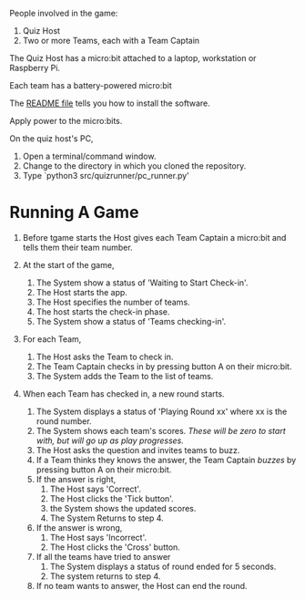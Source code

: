 
People involved in the game:

1. Quiz Host
1. Two or more Teams, each with a Team Captain

The Quiz Host has a micro:bit attached to a laptop, workstation or Raspberry Pi.

Each team has a battery-powered micro:bit

The [README file](README.md) tells you how to install the software.

Apply power to the micro:bits.

On the quiz host's PC,

1. Open a terminal/command window.
1. Change to the directory in which you cloned the repository.
1. Type `python3 src/quizrunner/pc_runner.py'

# Running A Game

1. Before tgame starts the Host gives each Team Captain a micro:bit and tells them their team number.
1. At the start of the game,
    1. The System show a status of 'Waiting to Start Check-in'. 
    1. The Host starts the app.
    1. The Host specifies the number of teams.
    1. The host starts the check-in phase.
    1. The System show a status of 'Teams checking-in'.
    
1. For each Team,
    1. The Host asks the Team to check in.
    1. The Team Captain checks in by pressing button A on their micro:bit.
    1. The System adds the Team to the list of teams.
    
1. When each Team has checked in, a new round starts.
    1. The System displays a status of 'Playing Round xx' where xx is the round number.
    1. The System shows each team's scores. *These will be zero to start with, but will go up as play progresses.*
    1. The Host asks the question and invites teams to buzz.
    1. If a Team thinks they knows the answer, the Team Captain *buzzes* by pressing button A on their micro:bit.
    1. If the answer is right,
        1. The Host says 'Correct'.
        1. The Host clicks the 'Tick button'.
        1. the System shows the updated scores.
        1. The System Returns to step 4.
    1. If the answer is wrong,
        1. The Host says 'Incorrect'.
        1. The Host clicks the 'Cross' button.
    1. If all the teams have tried to answer
        1. The System displays a status of round ended for 5 seconds.
        1. The system returns to step 4.
    1.  If no team wants to answer, the Host can end the round. 
        
            


